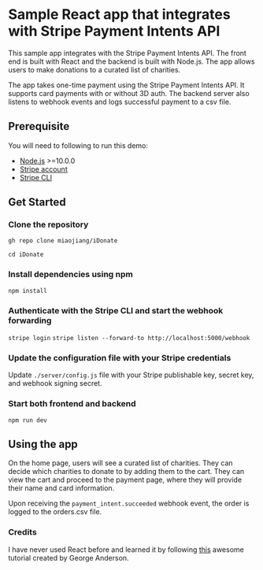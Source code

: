 # Sample React app that integrates with Stripe Payment Intents API

This sample app integrates with the Stripe Payment Intents API. The front end is built with React and the backend is built with Node.js. The app allows users to make donations to a curated list of charities. 

The app takes one-time payment using the Stripe Payment Intents API. It supports card payments with or without 3D auth. The backend server also listens to webhook events and logs successful payment to a csv file.

## Prerequisite

You will need to following to run this demo: 

- [Node.js](http://nodejs.org) >=10.0.0
- [Stripe account](https://dashboard.stripe.com/register)
- [Stripe CLI](https://github.com/stripe/stripe-cli#installation)

## Get Started

### Clone the repository
```gh repo clone miaojiang/iDonate```

```cd iDonate```

### Install dependencies using npm
```npm install```

### Authenticate with the Stripe CLI and start the webhook forwarding
```stripe login```
```stripe listen --forward-to http://localhost:5000/webhook```

### Update the configuration file with your Stripe credentials
Update ```./server/config.js``` file with your Stripe publishable key, secret key, and webhook signing secret.

### Start both frontend and backend
```npm run dev```

## Using the app

On the home page, users will see a curated list of charities. They can decide which charities to donate to by adding them to the cart. They can view the cart and proceed to the payment page, where they will provide their name and card information.

Upon receiving the ```payment_intent.succeeded``` webhook event, the order is logged to the orders.csv file.

### Credits
I have never used React before and learned it by following [this](https://dzone.com/articles/create-a-simple-shopping-cart-using-react-and-node) awesome tutorial created by George Anderson.